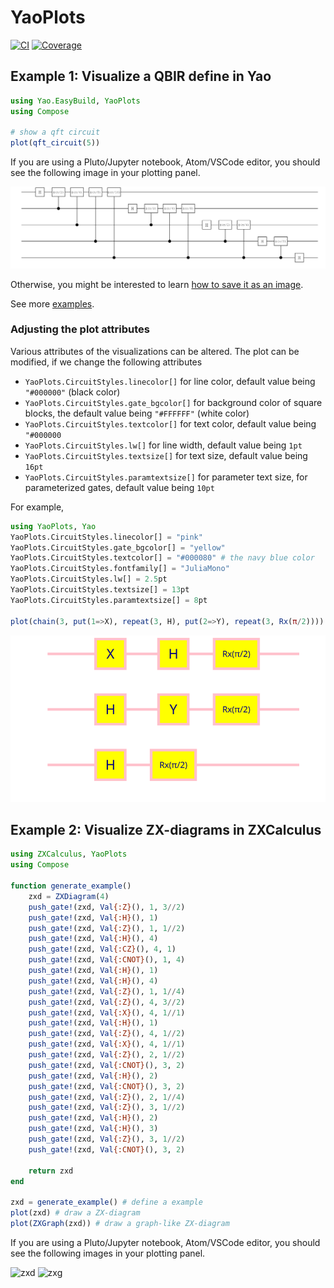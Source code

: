 # YaoPlots

[![CI](https://github.com/QuantumBFS/YaoPlots.jl/actions/workflows/CI.yml/badge.svg)](https://github.com/QuantumBFS/YaoPlots.jl/actions/workflows/CI.yml)
[![Coverage](https://codecov.io/gh/QuantumBFS/YaoPlots.jl/branch/master/graph/badge.svg)](https://codecov.io/gh/QuantumBFS/YaoPlots.jl)

## Example 1: Visualize a QBIR define in Yao

```julia
using Yao.EasyBuild, YaoPlots
using Compose

# show a qft circuit
plot(qft_circuit(5))
```

If you are using a Pluto/Jupyter notebook, Atom/VSCode editor, you should see the following image in your plotting panel.

![qft](examples/qft.png)

Otherwise, you might be interested to learn [how to save it as an image](https://giovineitalia.github.io/Compose.jl/latest/tutorial/).

See more [examples](examples/circuits.jl).

### Adjusting the plot attributes

Various attributes of the visualizations can be altered. 
The plot can be modified, if we change the following attributes

- `YaoPlots.CircuitStyles.linecolor[]` for line color, default value being `"#000000"` (black color)
- `YaoPlots.CircuitStyles.gate_bgcolor[]` for background color of square blocks, the default value being `"#FFFFFF"` (white color)
- `YaoPlots.CircuitStyles.textcolor[]` for text color, default value being `"#000000`
- `YaoPlots.CircuitStyles.lw[]` for line width, default value being `1pt`
- `YaoPlots.CircuitStyles.textsize[]` for text size, default value being `16pt`
- `YaoPlots.CircuitStyles.paramtextsize[]` for parameter text size, for parameterized gates, default value being `10pt`

For example,

```julia
using YaoPlots, Yao
YaoPlots.CircuitStyles.linecolor[] = "pink" 
YaoPlots.CircuitStyles.gate_bgcolor[] = "yellow" 
YaoPlots.CircuitStyles.textcolor[] = "#000080" # the navy blue color
YaoPlots.CircuitStyles.fontfamily[] = "JuliaMono"
YaoPlots.CircuitStyles.lw[] = 2.5pt
YaoPlots.CircuitStyles.textsize[] = 13pt
YaoPlots.CircuitStyles.paramtextsize[] = 8pt
		
plot(chain(3, put(1=>X), repeat(3, H), put(2=>Y), repeat(3, Rx(π/2))))
```

![attribute_example_2](examples/attr_circuit_2.svg)


## Example 2: Visualize ZX-diagrams in ZXCalculus
```julia
using ZXCalculus, YaoPlots
using Compose

function generate_example()
    zxd = ZXDiagram(4)
    push_gate!(zxd, Val{:Z}(), 1, 3//2)
    push_gate!(zxd, Val{:H}(), 1)
    push_gate!(zxd, Val{:Z}(), 1, 1//2)
    push_gate!(zxd, Val{:H}(), 4)
    push_gate!(zxd, Val{:CZ}(), 4, 1)
    push_gate!(zxd, Val{:CNOT}(), 1, 4)
    push_gate!(zxd, Val{:H}(), 1)
    push_gate!(zxd, Val{:H}(), 4)
    push_gate!(zxd, Val{:Z}(), 1, 1//4)
    push_gate!(zxd, Val{:Z}(), 4, 3//2)
    push_gate!(zxd, Val{:X}(), 4, 1//1)
    push_gate!(zxd, Val{:H}(), 1)
    push_gate!(zxd, Val{:Z}(), 4, 1//2)
    push_gate!(zxd, Val{:X}(), 4, 1//1)
    push_gate!(zxd, Val{:Z}(), 2, 1//2)
    push_gate!(zxd, Val{:CNOT}(), 3, 2)
    push_gate!(zxd, Val{:H}(), 2)
    push_gate!(zxd, Val{:CNOT}(), 3, 2)
    push_gate!(zxd, Val{:Z}(), 2, 1//4)
    push_gate!(zxd, Val{:Z}(), 3, 1//2)
    push_gate!(zxd, Val{:H}(), 2)
    push_gate!(zxd, Val{:H}(), 3)
    push_gate!(zxd, Val{:Z}(), 3, 1//2)
    push_gate!(zxd, Val{:CNOT}(), 3, 2)

    return zxd
end

zxd = generate_example() # define a example
plot(zxd) # draw a ZX-diagram
plot(ZXGraph(zxd)) # draw a graph-like ZX-diagram
```

If you are using a Pluto/Jupyter notebook, Atom/VSCode editor, you should see the following images in your plotting panel.

![zxd](examples/demo_zxd.svg)
![zxg](examples/demo_zxg.svg)
